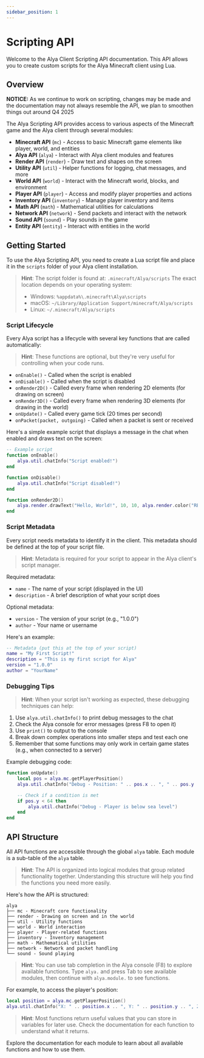 ```yaml
---
sidebar_position: 1
---
```


# Scripting API

Welcome to the Alya Client Scripting API documentation. This API allows you to create custom scripts for the Alya Minecraft client using Lua.

## Overview

**NOTICE:** As we continue to work on scripting, changes may be made and the documentation may not always
resemble the API, we plan to smoothen things out around Q4 2025

The Alya Scripting API provides access to various aspects of the Minecraft game and the Alya client through several modules:

- **Minecraft API** (`mc`) - Access to basic Minecraft game elements like player, world, and entities
- **Alya API** (`alya`) - Interact with Alya client modules and features
- **Render API** (`render`) - Draw text and shapes on the screen
- **Utility API** (`util`) - Helper functions for logging, chat messages, and more
- **World API** (`world`) - Interact with the Minecraft world, blocks, and environment
- **Player API** (`player`) - Access and modify player properties and actions
- **Inventory API** (`inventory`) - Manage player inventory and items
- **Math API** (`math`) - Mathematical utilities for calculations
- **Network API** (`network`) - Send packets and interact with the network
- **Sound API** (`sound`) - Play sounds in the game
- **Entity API** (`entity`) - Interact with entities in the world

## Getting Started

To use the Alya Scripting API, you need to create a Lua script file and place it in the `scripts` folder of your Alya client installation.

> **Hint**: The script folder is found at: `.minecraft/Alya/scripts`
> The exact location depends on your operating system:
> - Windows: `%appdata%\.minecraft\Alya\scripts`
> - macOS: `~/Library/Application Support/minecraft/Alya/scripts`
> - Linux: `~/.minecraft/Alya/scripts`

### Script Lifecycle

Every Alya script has a lifecycle with several key functions that are called automatically:

> **Hint**: These functions are optional, but they're very useful for controlling when your code runs.

- `onEnable()` - Called when the script is enabled
- `onDisable()` - Called when the script is disabled
- `onRender2D()` - Called every frame when rendering 2D elements (for drawing on screen)
- `onRender3D()` - Called every frame when rendering 3D elements (for drawing in the world)
- `onUpdate()` - Called every game tick (20 times per second)
- `onPacket(packet, outgoing)` - Called when a packet is sent or received

Here's a simple example script that displays a message in the chat when enabled and draws text on the screen:

```lua
-- Example script
function onEnable()
    alya.util.chatInfo("Script enabled!")
end

function onDisable()
    alya.util.chatInfo("Script disabled!")
end

function onRender2D()
    alya.render.drawText("Hello, World!", 10, 10, alya.render.color("RED"), true)
end
```

### Script Metadata

Every script needs metadata to identify it in the client. This metadata should be defined at the top of your script file.

> **Hint**: Metadata is required for your script to appear in the Alya client's script manager.

Required metadata:
- `name` - The name of your script (displayed in the UI)
- `description` - A brief description of what your script does

Optional metadata:
- `version` - The version of your script (e.g., "1.0.0")
- `author` - Your name or username

Here's an example:

```lua
-- Metadata (put this at the top of your script)
name = "My First Script!"
description = "This is my first script for Alya"
version = "1.0.0"
author = "YourName"
```

### Debugging Tips

> **Hint**: When your script isn't working as expected, these debugging techniques can help:

1. Use `alya.util.chatInfo()` to print debug messages to the chat
2. Check the Alya console for error messages (press F8 to open it)
3. Use `print()` to output to the console
4. Break down complex operations into smaller steps and test each one
5. Remember that some functions may only work in certain game states (e.g., when connected to a server)

Example debugging code:

```lua
function onUpdate()
    local pos = alya.mc.getPlayerPosition()
    alya.util.chatInfo("Debug - Position: " .. pos.x .. ", " .. pos.y .. ", " .. pos.z)

    -- Check if a condition is met
    if pos.y < 64 then
        alya.util.chatInfo("Debug - Player is below sea level")
    end
end
```

## API Structure

All API functions are accessible through the global `alya` table. Each module is a sub-table of the `alya` table.

> **Hint**: The API is organized into logical modules that group related functionality together. Understanding this structure will help you find the functions you need more easily.

Here's how the API is structured:

```
alya
├── mc - Minecraft core functionality
├── render - Drawing on screen and in the world
├── util - Utility functions
├── world - World interaction
├── player - Player-related functions
├── inventory - Inventory management
├── math - Mathematical utilities
├── network - Network and packet handling
└── sound - Sound playing
```

> **Hint**: You can use tab completion in the Alya console (F8) to explore available functions. Type `alya.` and press Tab to see available modules, then continue with `alya.module.` to see functions.

For example, to access the player's position:

```lua
local position = alya.mc.getPlayerPosition()
alya.util.chatInfo("X: " .. position.x .. ", Y: " .. position.y .. ", Z: " .. position.z)
```

> **Hint**: Most functions return useful values that you can store in variables for later use. Check the documentation for each function to understand what it returns.

Explore the documentation for each module to learn about all available functions and how to use them.
